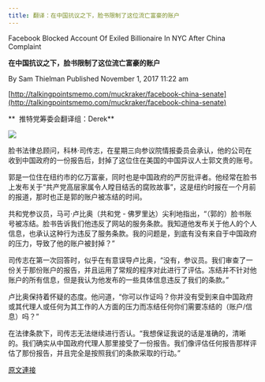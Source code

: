 ```yaml
---
title: 翻译：在中国抗议之下，脸书限制了这位流亡富豪的账户
---
```


Facebook Blocked Account Of Exiled Billionaire In NYC After China Complaint




**在中国抗议之下，脸书限制了这位流亡富豪的账户**




By Sam Thielman Published November 1, 2017 11:22 am




[http://talkingpointsmemo.com/muckraker/facebook-china-senate](http://talkingpointsmemo.com/muckraker/facebook-china-senate)












**  推特党筹委会翻译组：Derek**







[![](https://2.bp.blogspot.com/-LrNaRysDZ5o/WfpzSAykT3I/AAAAAAAABKQ/vwM4FWzq2s09eyTASbqv17CM7_VEm8rBwCLcBGAs/s400/1101-4.PNG)](https://2.bp.blogspot.com/-LrNaRysDZ5o/WfpzSAykT3I/AAAAAAAABKQ/vwM4FWzq2s09eyTASbqv17CM7_VEm8rBwCLcBGAs/s1600/1101-4.PNG)












脸书法律总顾问，科林·司传志，在星期三向参议院情报委员会承认，他的公司在收到中国政府的一份报告后，封掉了这位住在美国的中国异议人士郭文贵的账号。








郭是一位住在纽约市的亿万富豪，同时也是中国政府的严厉批评者。他经常在脸书上发布关于“共产党高层家属令人瞠目结舌的腐败故事”，这是纽约时报在一个月前的报道，那时也正是郭的账户被冻结的时间。








共和党参议员，马可·卢比奥（共和党 - 佛罗里达）尖利地指出，“（郭的）脸书账号被冻结。脸书告诉我们他违反了网站的服务条款。我知道他发布关于他人的个人信息，也承认这种行为违反了服务条款。我的问题是，到底有没有来自于中国政府的压力，导致了他的账户被封掉？”








司传志在第一次回答时，似乎在有意误导卢比奥，“没有，参议员。我们审查了一份关于那份账户的报告，并且运用了常规的程序对此进行了评估。冻结并不针对他账户的所有信息，但是我认为他发布的一些具体信息违反了我们的条款。”








卢比奥保持着怀疑的态度。他问道，“你可以作证吗？你并没有受到来自中国政府或其代理人或任何为其工作的人方面的压力而冻结任何你们需要冻结的（账户/信息）吗？”








在法律条款下，司传志无法继续进行否认。“我想保证我说的话是准确的，清晰的。我们确实从中国政府代理人那里接受了一份报告。我们像评估任何报告那样评估了那份报告，并且完全是按照我们的条款采取的行动。”

[原文連接](http://littleantvoice.blogspot.com/2018/04/blog-post_64.html)